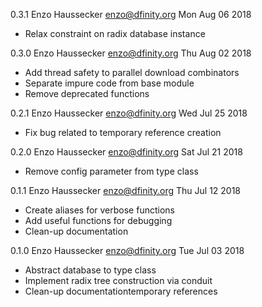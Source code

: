 0.3.1 Enzo Haussecker <enzo@dfinity.org> Mon Aug 06 2018

 *  Relax constraint on radix database instance

0.3.0 Enzo Haussecker <enzo@dfinity.org> Thu Aug 02 2018

 * Add thread safety to parallel download combinators
 * Separate impure code from base module
 * Remove deprecated functions

0.2.1 Enzo Haussecker <enzo@dfinity.org> Wed Jul 25 2018

 * Fix bug related to temporary reference creation

0.2.0 Enzo Haussecker <enzo@dfinity.org> Sat Jul 21 2018

 * Remove config parameter from type class

0.1.1 Enzo Haussecker <enzo@dfinity.org> Thu Jul 12 2018

 * Create aliases for verbose functions
 * Add useful functions for debugging
 * Clean-up documentation

0.1.0 Enzo Haussecker <enzo@dfinity.org> Tue Jul 03 2018

 * Abstract database to type class
 * Implement radix tree construction via conduit
 * Clean-up documentationtemporary references
